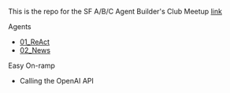 This is the repo for the SF A/B/C Agent Builder's Club Meetup [link](https://www.meetup.com/a-b-c-agent-builders-club/)

Agents
- [01_ReAct](https://github.com/atobe/abc/tree/main/01_React)
- [02_News](https://github.com/atobe/abc/tree/main/02_News)

Easy On-ramp
- Calling the OpenAI API

